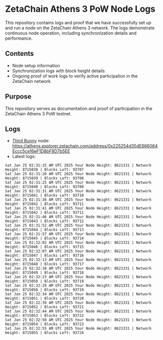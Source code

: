 # ZetaChain Athens 3 PoW Node Logs
This repository contains logs and proof that we have successfully set up and run a node on the ZetaChain Athens 3 network. The logs demonstrate continuous node operation, including synchronization details and performance.

## Contents
- Node setup information
- Synchronization logs with block height details
- Ongoing proof of work logs to verify active participation in the ZetaChain network

## Purpose
This repository serves as documentation and proof of participation in the ZetaChain Athens 3 PoW testnet.

## Logs

- [Third Bunny](https://thirdbunny.xyz/) node: https://athens.explorer.zetachain.com/address/0x225254d35dE666064Eccc5ce16eF1D8bF8D7b5EE
- Latest logs:
```
Sat Jan 25 02:31:15 AM UTC 2025 Your Node Height: 8621331 | Network Height: 8715038 | Blocks Left: 93707
Sat Jan 25 02:31:20 AM UTC 2025 Your Node Height: 8621331 | Network Height: 8715039 | Blocks Left: 93708
Sat Jan 25 02:31:25 AM UTC 2025 Your Node Height: 8621331 | Network Height: 8715040 | Blocks Left: 93709
Sat Jan 25 02:31:31 AM UTC 2025 Your Node Height: 8621331 | Network Height: 8715041 | Blocks Left: 93710
Sat Jan 25 02:31:36 AM UTC 2025 Your Node Height: 8621331 | Network Height: 8715042 | Blocks Left: 93711
Sat Jan 25 02:31:41 AM UTC 2025 Your Node Height: 8621331 | Network Height: 8715042 | Blocks Left: 93711
Sat Jan 25 02:31:46 AM UTC 2025 Your Node Height: 8621331 | Network Height: 8715043 | Blocks Left: 93712
Sat Jan 25 02:31:52 AM UTC 2025 Your Node Height: 8621331 | Network Height: 8715044 | Blocks Left: 93713
Sat Jan 25 02:31:57 AM UTC 2025 Your Node Height: 8621331 | Network Height: 8715045 | Blocks Left: 93714
Sat Jan 25 02:32:02 AM UTC 2025 Your Node Height: 8621331 | Network Height: 8715046 | Blocks Left: 93715
Sat Jan 25 02:32:07 AM UTC 2025 Your Node Height: 8621331 | Network Height: 8715047 | Blocks Left: 93716
Sat Jan 25 02:32:13 AM UTC 2025 Your Node Height: 8621331 | Network Height: 8715048 | Blocks Left: 93717
Sat Jan 25 02:32:18 AM UTC 2025 Your Node Height: 8621331 | Network Height: 8715049 | Blocks Left: 93718
Sat Jan 25 02:32:23 AM UTC 2025 Your Node Height: 8621331 | Network Height: 8715050 | Blocks Left: 93719
Sat Jan 25 02:32:29 AM UTC 2025 Your Node Height: 8621331 | Network Height: 8715050 | Blocks Left: 93719
Sat Jan 25 02:32:34 AM UTC 2025 Your Node Height: 8621331 | Network Height: 8715051 | Blocks Left: 93720
Sat Jan 25 02:32:39 AM UTC 2025 Your Node Height: 8621331 | Network Height: 8715052 | Blocks Left: 93721
Sat Jan 25 02:32:44 AM UTC 2025 Your Node Height: 8621331 | Network Height: 8715053 | Blocks Left: 93722
Sat Jan 25 02:32:50 AM UTC 2025 Your Node Height: 8621331 | Network Height: 8715054 | Blocks Left: 93723
Sat Jan 25 02:32:55 AM UTC 2025 Your Node Height: 8621331 | Network Height: 8715055 | Blocks Left: 93724
```
